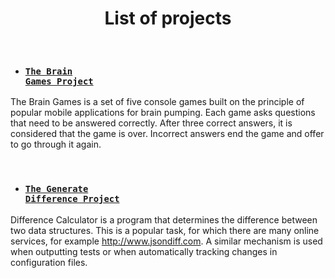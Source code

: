 <h1 align="center">
  List of projects
</h1>

<br>

- ### <code>[The Brain Games Project](https://github.com/arzartden/frontend-project-lvl1)</code>
The Brain Games is a set of five console games built on the principle of popular mobile applications for brain pumping. Each game asks questions that need to be answered correctly. After three correct answers, it is considered that the game is over. Incorrect answers end the game and offer to go through it again.

<br>

- ### <code>[The Generate Difference Project](https://github.com/arzartden/frontend-project-lvl2)</code>
Difference Calculator is a program that determines the difference between two data structures. This is a popular task, for which there are many online services, for example http://www.jsondiff.com. A similar mechanism is used when outputting tests or when automatically tracking changes in configuration files.
